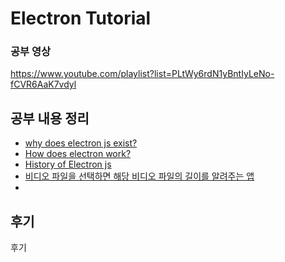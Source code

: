 # Electron Tutorial

### 공부 영상

https://www.youtube.com/playlist?list=PLtWy6rdN1yBntIyLeNo-fCVR6AaK7vdyl

## 공부 내용 정리

- [why does electron js exist?](1.md)
- [How does electron work?](2.md)
- [History of Electron js](3.md)
- [비디오 파일을 선택하면 해당 비디오 파일의 길이를 알려주는 앱](4.md)
- 

## 후기

후기

